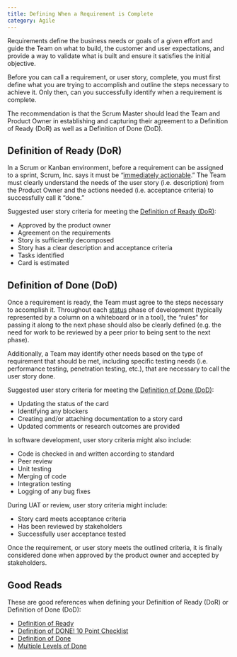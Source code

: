 ```yaml
---
title: Defining When a Requirement is Complete
category: Agile
---
```


Requirements define the business needs or goals of a given effort and guide the Team on what to build, the customer and user expectations, and provide a way to validate what is built and ensure it satisfies the initial objective.

Before you can call a requirement, or user story, complete, you must first define what you are trying to accomplish and outline the steps necessary to achieve it. Only then, can you successfully identify when a requirement is complete.

The recommendation is that the Scrum Master should lead the Team and Product Owner in establishing and capturing their agreement to a Definition of Ready (DoR) as well as a Definition of Done (DoD).


## Definition of Ready (DoR)

In a Scrum or Kanban environment, before a requirement can be assigned to a sprint, Scrum, Inc. says it must be “[immediately actionable](https://www.scruminc.com/2014/07/20/definition-of-ready/).” The Team must clearly understand the needs of the user story (i.e. description) from the Product Owner and the actions needed (i.e. acceptance criteria) to successfully call it “done.”

Suggested user story criteria for meeting the [Definition of Ready (DoR)](/guides/glossary/#definition-of-ready):

* Approved by the product owner
* Agreement on the requirements
* Story is sufficiently decomposed
* Story has a clear description and acceptance criteria
* Tasks identified
* Card is estimated


## Definition of Done (DoD)

Once a requirement is ready, the Team must agree to the steps necessary to accomplish it. Throughout each [status](/guides/visibility_and_status/) phase of development (typically represented by a column on a whiteboard or in a tool), the “rules” for passing it along to the next phase should also be clearly defined (e.g. the need for work to be reviewed by a peer prior to being sent to the next phase).

Additionally, a Team may identify other needs based on the type of requirement that should be met, including specific testing needs (i.e. performance testing, penetration testing, etc.), that are necessary to call the user story done.

Suggested user story criteria for meeting the [Definition of Done (DoD)](/guides/glossary/#definition-of-done):

* Updating the status of the card
* Identifying any blockers
* Creating and/or attaching documentation to a story card
* Updated comments or research outcomes are provided

In software development, user story criteria might also include:

* Code is checked in and written according to standard
* Peer review
* Unit testing
* Merging of code
* Integration testing
* Logging of any bug fixes

During UAT or review, user story criteria might include:

* Story card meets acceptance criteria
* Has been reviewed by stakeholders
* Successfully user acceptance tested

Once the requirement, or user story meets the outlined criteria, it is finally considered done when approved by the product owner and accepted by stakeholders.


## Good Reads

These are good references when defining your Definition of Ready (DoR) or Definition of Done (DoD):

* [Definition of Ready](https://www.agilealliance.org/glossary/definition-of-ready/)
* [Definition of DONE! 10 Point Checklist](http://www.allaboutagile.com/definition-of-done-10-point-checklist/)
* [Definition of Done](https://www.agilealliance.org/glossary/definition-of-done/)
* [Multiple Levels of Done](https://www.mountaingoatsoftware.com/blog/multiple-levels-of-done)

